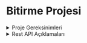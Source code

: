 # Bitirme Projesi


<details>
  <summary>Proje Gereksinimleri</summary>

- Bir müşteri bilgisi alıp kayıt eden, bir fatura bilgisi kayıt eden ve bu bilgileri sorgulayan restApi ler olacak.
  
- Bir de ödenmiş statüsünde gözüken fatura kaydı oluşturalım. Müşterinin faturası sorgulandığında ödenmemiş faturanın bulunmadığına dair response code ve mesaj dönülsün. (Fatura sorgulama faturaId ve müşteri numarası ile yapılmalı)
  
- Oluşturulan müşteri kaydı ve fatura kaydı için id bilgisi ile silme işlemleri yapan 2 servis olsun.
  
- Fatura kaydı oluşturulacak, kayıt sorgulanabilecek.
  
- Müşteri bilgisi update eden bir servis olacak.

- Bu işlemlerin postgreSql e giden sorgular ile yapacağız. Respository bağlantısı olmalı.
  
- Proje bir maven projesi olacak. Springboot framework ü ile ve SOLID prensiplerine uygun şekilde yazılacak.


  3 adet tablo yeterli. Fatura, User, Payment

  Payment işlemini doğrudan yapılmış gibi hazır kayıt oluşturulması
yeterli.

  Servisler ResponseEntity tipinde cevap dönmeli.
</details>

<details>
  <summary>Rest API Açıklamaları</summary>
  
  - http://localhost:8080/v1/users/save -> It is used in the customer registration section of the system. Name and surname fields should not be blank. Necessary validation procedures have been carried out. 
  - http://localhost:8080/v1/users/get -> Brings all customers registered in the system.
  - http://localhost:8080/v1/users/get/{subscriberId} -> Brings the desired customer with subscriberId.
  - http://localhost:8080/v1/users/delete/{subscriberId} -> Deletes the desired customer with subscriberId.
  - http://localhost:8080/v1/users/update/{subscriberId}?surname=&name= -> Updates the desired customer. (name and surname @RequestParam)
  - http://localhost:8080/v1/invoice/save -> It is used in the invoice registration section of the system. subscriberNo and invoiceAmount fields should not be blank. Necessary validation procedures have been carried out.
  - http://localhost:8080/v1/invoice/get -> Brings all invoices registered in the system.
  - http://localhost:8080/v1/invoice/get/{invoiceNo} -> Brings the desired invoice with invoiceNo.
  - http://localhost:8080/v1/invoice/delete/{invoiceNo} -> Deletes the desired customer with invoiceNo.
  - http://localhost:8080/v1/invoice/invoiceInquiry/{invoiceNo} -> Performs invoice payment inquiry with invoiceNo.
  - http://localhost:8080/v1/payment/invoiceInquiry/{subscribeNo} -> Performs invoice payment inquiry with subscribeNo.
  
</details>
